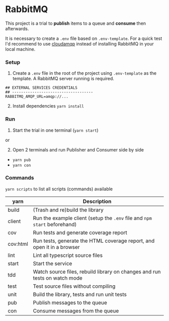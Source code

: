 # RabbitMQ

This project is a trial to **publish** items to a queue and **consume** then afterwards.

It is necessary to create a `.env` file based on `.env-template`. For a quick test I'd recommend to use [cloudamqp](https://cloudamqp.com) instead of installing RabbitMQ in your local machine.


### Setup

1. Create a `.env` file in the root of the project using `.env-template` as the template. A RabbitMQ server running is required.

```
## EXTERNAL SERVICES CREDENTIALS
## ------------------------------------
RABBITMQ_AMQP_URL=amqp://...
```

2. Install dependencies `yarn install`


### Run

1. Start the trial in one terminal (`yarn start`)

or

2. Open 2 terminals and run Publisher and Consumer side by side

  - `yarn pub`
  - `yarn con`


### Commands

`yarn scripts` to list all scripts (commands) available

| yarn     | Description                                                               |
|----------|---------------------------------------------------------------------------|
| build    | (Trash and re)build the library                                           |
| client   | Run the example client (setup the `.env` file and `npm start` beforehand)  |
| cov      | Run tests and generate coverage report                                    |
| cov:html | Run tests, generate the HTML coverage report, and open it in a browser    |
| lint     | Lint all typescript source files                                           |
| start    | Start the service                                                         |
| tdd      | Watch source files, rebuild library on changes and run tests on watch mode |
| test     | Test source files without compiling                                        |
| unit     | Build the library, tests and run unit tests                               |
| pub      | Publish messages to the queue                                             |
| con      | Consume messages from the queue                                           |
